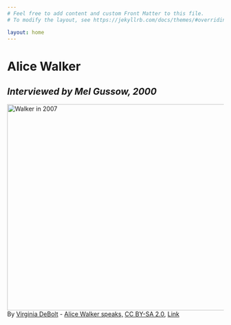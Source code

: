 ```yaml
---
# Feel free to add content and custom Front Matter to this file.
# To modify the layout, see https://jekyllrb.com/docs/themes/#overriding-theme-defaults

layout: home
---
```

<html>
<body>
  
  <h1>Alice Walker</h1>
  <h2><em>Interviewed by Mel Gussow, 2000</em></h2>
  
<p><a href="https://commons.wikimedia.org/wiki/File:Alice_Walker.jpg#/media/File:Alice_Walker.jpg"><img src="https://upload.wikimedia.org/wikipedia/commons/5/59/Alice_Walker.jpg" alt="Walker in 2007" height="480" width="553"></a><br>By <a rel="nofollow" class="external text" href="https://www.flickr.com/people/75496946@N00">Virginia DeBolt</a> - <a rel="nofollow" class="external text" href="https://www.flickr.com/photos/75496946@N00/1479303458/">Alice Walker speaks,</a> <a href="https://creativecommons.org/licenses/by-sa/2.0" title="Creative Commons Attribution-Share Alike 2.0">CC BY-SA 2.0</a>, <a href="https://commons.wikimedia.org/w/index.php?curid=2968721">Link</a></p>

</body>
</html>
